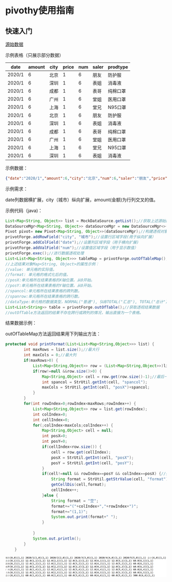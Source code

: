 # pivothy使用指南

## 快速入门

[源始数据](docs.json)

示例表格（只展示部分数据）


| date   | amount | city | price | num | saler | prodtype |
| ------ | ------ | ---- | ----- | --- | ----- | -------- |
| 2020/1 | 6      | 北京 | 1     | 6   | 朋友  | 防护服   |
| 2020/1 | 6      | 深圳 | 1     | 6   | 表姐  | 消毒液   |
| 2020/1 | 6      | 成都 | 1     | 6   | 表哥  | 纯棉口罩 |
| 2020/1 | 6      | 广州 | 1     | 6   | 堂姐  | 医用口罩 |
| 2020/1 | 6      | 上海 | 1     | 6   | 堂兄  | N95口罩  |
| 2020/1 | 6      | 北京 | 1     | 6   | 朋友  | 防护服   |
| 2020/1 | 6      | 深圳 | 1     | 6   | 表姐  | 消毒液   |
| 2020/1 | 6      | 成都 | 1     | 6   | 表哥  | 纯棉口罩 |
| 2020/1 | 6      | 广州 | 1     | 6   | 堂姐  | 医用口罩 |
| 2020/1 | 6      | 上海 | 1     | 6   | 堂兄  | N95口罩  |
| 2020/1 | 6      | 深圳 | 1     | 6   | 表姐  | 消毒液   |

示例数据：

```json
{"date":"2020/1","amount":6,"city":"北京","num":6,"saler":"朋友","price":1,"prodtype":"防护服"}
```

示例需求：

date列数据横扩展，city（城市）纵向扩展，amount(金额)为行列交叉的值。

示例代码（java)：

```java
List<Map<String, Object>> list = MockDataSource.getList();//获取上述源始数据
DataSourceMgr<Map<String, Object>> dataSourceMgr = new DataSourceMgr<>(list);//设置数据源
Pivot pivot= new Pivot<Map<String, Object>>(dataSourceMgr);//构建透视对象
privotForge.addRowField("city", "城市");//设置行区域字段(用于纵向扩展）
privotForge.addColField("date");//设置列区域字段（用于横向扩展)
privotForge.addValField("num");//设置值区域字段（用于显示数值）
privotForge.exec();//进行数据透视处理
List<List<Map<String, Object>>> tableMap = privotForge.outOfTableMap();//获取透视结果数据
//上述结果对象Map<String, Object>的属性示例：
//value: 单元格的实际值。
//format: 单元格的格式化后的值。
//posX:单元格所在结果表格的X轴位置。从0开始。
//posY:单元格所在结果表格的Y轴位置。从0开始。
//spancol:单元格所在结果表格的跨列数。
//spanrow:单元格所在结果表格的跨行数。
//dataType:单元格的数据类型，NORMAL("普通"), SUBTOTAL("汇总"), TOTAL("总计"),MUTIL("数值"),TITLE("标题")
List<List<String>> table = privotForge.outOfTable();//获取透视结果数据
//outOfTable方法返回的结果不存在跨行或跨列的情况，输出直接为一个表格。
```

结果数据示例：

outOfTableMap方法返回结果用下列输出方法：

```java
protected void printFormat(List<List<Map<String,Object>>> list) {
		int maxRows = list.size();//最大行
		int maxCols = 0;//最大列
		if(maxRows>0) {
			List<Map<String,Object>> row = (List<Map<String,Object>>)list.get(0);
			if(row!=null &&row.size()>0) {
				Map<String,Object> cell = row.get(row.size()-1);//最后一个单元
				int spancol = StrUtil.getInt(cell, "spancol");
				maxCols = StrUtil.getInt(cell, "posX")+spancol;
			}
		}   	   
		for(int rowIndex=0;rowIndex<maxRows;rowIndex++) {
			List<Map<String,Object>> row = list.get(rowIndex);
			int colIndex=0;
			int cellIndex=0;
			for(;colIndex<maxCols;colIndex++) {
				Map<String,Object> cell = null;
				int posX=0;
				int posY=0;
				if(cellIndex<row.size()) {
					cell = row.get(cellIndex);
					posX = StrUtil.getInt(cell, "posX");
					posY = StrUtil.getInt(cell, "posY");
				}
				if(cell!=null && rowIndex==posY && colIndex==posX) {//坐标对上
					String format = StrUtil.getStrValue(cell, "format");
					getCellDis(cell,format);
					cellIndex++;
				}else {
					String format = "空";
					format+="("+colIndex+","+rowIndex+")";
					format+="(1,1)";
					System.out.print(format+" ");
				}
		
			}
			System.out.println();
		}
	}
```

![1717145749994](images/pivothy/1717145749994.png)
